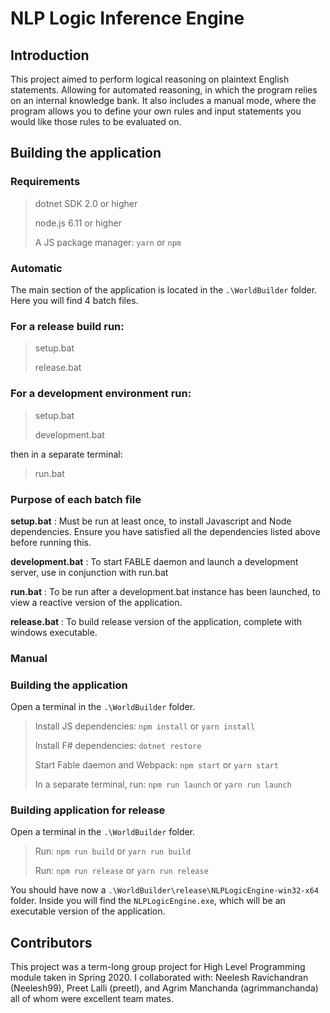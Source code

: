 # NLP Logic Inference Engine

## Introduction

This project aimed to perform logical reasoning on plaintext English statements. Allowing for automated reasoning, in which the program relies on an internal knowledge bank. It also includes a manual mode, where the program allows you to define your own rules and input statements you would like those rules to be evaluated on.

## Building the application

### Requirements

> dotnet SDK 2.0 or higher
>
> node.js 6.11 or higher
>
> A JS package manager: `yarn` or `npm`

### Automatic

The main section of the application is located in the `.\WorldBuilder` folder. Here you will find 4 batch files. 

### For a release build run: 

> setup.bat
>
> release.bat

### For a development environment run:

> setup.bat
>
> development.bat

then in a separate terminal:

> run.bat

### Purpose of each batch file 

**setup.bat** : Must be run at least once, to install Javascript and Node dependencies. Ensure you have satisfied all the dependencies listed above before running this.

**development.bat** : To start FABLE daemon and launch a development server, use in conjunction with run.bat

**run.bat** : To be run after a development.bat instance has been launched, to view a reactive version of the application.

**release.bat** : To build release version of the application, complete with windows executable.



### Manual

### Building the application

Open a terminal in the `.\WorldBuilder` folder.

> Install JS dependencies: `npm install` or `yarn install`
>
> Install F# dependencies: `dotnet restore`
>
> Start Fable daemon and Webpack: `npm start` or `yarn start`
>
> In a separate terminal, run: `npm run launch` or `yarn run launch`

### Building application for release

Open a terminal in the `.\WorldBuilder` folder.

> Run: `npm run build` or `yarn run build`
>
> Run: `npm run release` or `yarn run release`

You should have now a `.\WorldBuilder\release\NLPLogicEngine-win32-x64` folder. Inside you will find the `NLPLogicEngine.exe`, which will be an executable version of the application.

## Contributors

This project was a term-long group project for High Level Programming module taken in Spring 2020. I collaborated with: Neelesh Ravichandran (Neelesh99), Preet Lalli (preetl), and Agrim Manchanda (agrimmanchanda) all of whom were excellent team mates.
